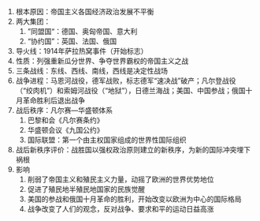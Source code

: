 1. 根本原因：帝国主义各国经济政治发展不平衡
2. 两大集团：
	1. ”同盟国“：德国、奥匈帝国、意大利
	 2. “协约国”：英国、法国、俄国
3. 导火线：1914年萨拉热窝事件（开始标志）
4. 性质：列强重新瓜分世界、争夺世界霸权的帝国主义之战
5. 三条战线：东线、西线、南线，西线是决定性战场
6. 战争进程：马恩河战役，德军战败，标志德军“速决战”破产；凡尔登战役（“绞肉机”）和索姆河战役（“地狱”），日德兰海战；美国、中国参战；俄国十月革命胜利后退出战争
7. 战后秩序：凡尔赛—华盛顿体系
	1. 巴黎和会《凡尔赛条约》
	 2. 华盛顿会议《九国公约》
	  3. 国际联盟：第一个由主权国家组成的世界性国际组织
8. 战后新秩序评价：战胜国以强权政治原则建立的新秩序，为新的国际冲突埋下祸根
9. 影响
	1. 削弱了帝国主义和殖民主义力量，动摇了欧洲的世界优势地位
	2. 促进了殖民地半殖民地国家的民族觉醒
	3. 美国的参战和俄国十月革命的胜利，开始改变以欧洲为中心的国际格局
	4. 战争改变了人们的观念，反对战争、要求和平的运动日益高涨